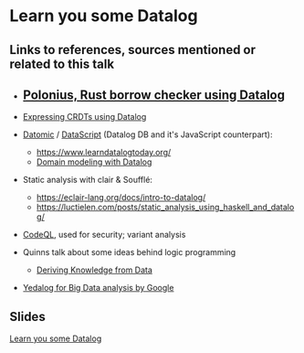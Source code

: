 # Learn you some Datalog

## Links to references, sources mentioned or related to this talk

- [Polonius, Rust borrow checker using Datalog](https://rust-lang.github.io/polonius)
    -
- [Expressing CRDTs using Datalog](https://martin.kleppmann.com/2018/02/26/dagstuhl-data-consistency.html)

- [Datomic](https://www.datomic.com/) / [DataScript](https://github.com/tonsky/datascript) (Datalog DB and it's JavaScript counterpart):
    - https://www.learndatalogtoday.org/
    - [Domain modeling with Datalog](https://www.youtube.com/watch?v=oo-7mN9WXTw)

- Static analysis with clair & Soufflé:
    - https://eclair-lang.org/docs/intro-to-datalog/
    - https://luctielen.com/posts/static_analysis_using_haskell_and_datalog/

- [CodeQL](https://codeql.github.com/docs/codeql-overview/about-codeql/), used for security; variant analysis

- Quinns talk about some ideas behind logic programming
    - [Deriving Knowledge from Data](https://www.youtube.com/watch?v=lYLkaOq7WbU)

- [Yedalog for Big Data analysis by Google](https://drops.dagstuhl.de/opus/volltexte/2015/5017/pdf/7.pdf)

## Slides

[Learn you some Datalog](https://docs.google.com/presentation/d/1XYFgcdmSoplBwWvT1sIlobeA2Up6euYObsbQyXtftVk/edit?usp=sharing)
